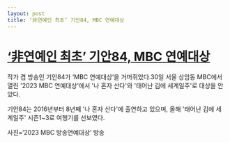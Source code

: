 ```yaml
---
layout: post
title: ‘非연예인 최초’ 기안84, MBC 연예대상
---
```

# [‘非연예인 최초’ 기안84, MBC 연예대상](http://www.d-maker.kr/news/articleView.html?idxno=63984)

작가 겸 방송인 기안84가 ‘MBC 연예대상’을 거머쥐었다.30일 서울 상암동 MBC에서 열린 '2023 MBC 연예대상'에서
 '나 혼자 산다'와 '태어난 김에 세계일주'로 대상을 안았다. 

기안84는 2016년부터 8년째 '나 혼자 산다'에 출연하고 있으며, 올해  '태어난 김에 세계일주' 시즌1~3로 여행기를 선보였다.

 사진=‘2023 MBC 방송연예대상’ 방송
